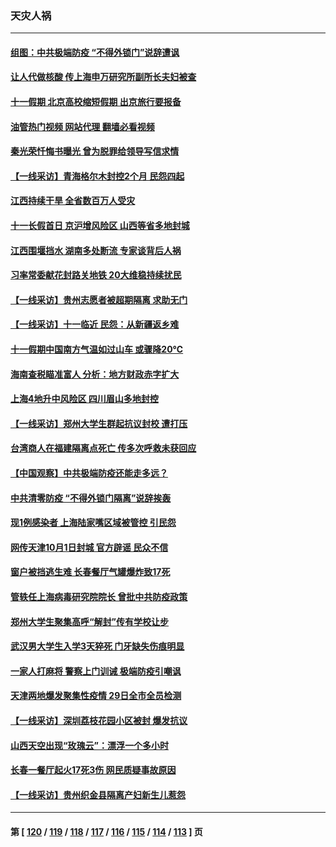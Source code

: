 ### 天灾人祸
---
#### [组图：中共极端防疫 “不得外锁门”说辞遭讽](../../pages/ncid280/n13836847.md?10020045) 
#### [让人代做核酸 传上海申万研究所副所长夫妇被查](../../pages/ncid280/n13836745.md?10020045) 
#### [十一假期 北京高校缩短假期 出京旅行要报备](../../pages/ncid280/n13836742.md?10020045) 
#### [油管热门视频 网站代理 翻墙必看视频](http://209.222.30.114:81/youtube.html?10020045)
#### [秦光荣忏悔书曝光 曾为脱罪给领导写信求情](../../pages/ncid280/n13836690.md?10020045) 
#### [【一线采访】青海格尔木封控2个月 民怨四起](../../pages/ncid280/n13836720.md?10020045) 
#### [江西持续干旱 全省数百万人受灾](../../pages/ncid280/n13836696.md?10020045) 
#### [十一长假首日 京沪增风险区 山西等省多地封城](../../pages/ncid280/n13836535.md?10020045) 
#### [江西围堰挡水 湖南多处断流 专家谈背后人祸](../../pages/ncid280/n13835528.md?10020045) 
#### [习率常委献花封路关地铁 20大维稳持续扰民](../../pages/ncid280/n13836130.md?10020045) 
#### [【一线采访】贵州志愿者被超期隔离 求助无门](../../pages/ncid280/n13836203.md?10020045) 
#### [【一线采访】十一临近 民怨：从新疆返乡难](../../pages/ncid280/n13836124.md?10020045) 
#### [十一假期中国南方气温如过山车 或骤降20℃](../../pages/ncid280/n13835824.md?10020045) 
#### [海南查税瞄准富人 分析：地方财政赤字扩大](../../pages/ncid280/n13835957.md?10020045) 
#### [上海4地升中风险区 四川眉山多地封控](../../pages/ncid280/n13835767.md?10020045) 
#### [【一线采访】郑州大学生群起抗议封校 遭打压](../../pages/ncid280/n13835520.md?10020045) 
#### [台湾商人在福建隔离点死亡 传多次呼救未获回应](../../pages/ncid280/n13835622.md?10020045) 
#### [【中国观察】中共极端防疫还能走多远？](../../pages/ncid280/n13835529.md?10020045) 
#### [中共清零防疫 “不得外锁门隔离”说辞挨轰](../../pages/ncid280/n13835291.md?10020045) 
#### [现1例感染者 上海陆家嘴区域被管控 引民怨](../../pages/ncid280/n13835313.md?10020045) 
#### [网传天津10月1日封城 官方辟谣 民众不信](../../pages/ncid280/n13835014.md?10020045) 
#### [窗户被挡逃生难 长春餐厅气罐爆炸致17死](../../pages/ncid280/n13834910.md?10020045) 
#### [管轶任上海病毒研究院院长 曾批中共防疫政策](../../pages/ncid280/n13834896.md?10020045) 
#### [郑州大学生聚集高呼“解封”传有学校让步](../../pages/ncid280/n13834753.md?10020045) 
#### [武汉男大学生入学3天猝死 门牙缺失伤痕明显](../../pages/ncid280/n13834441.md?10020045) 
#### [一家人打麻将 警察上门训诫 极端防疫引嘲讽](../../pages/ncid280/n13834455.md?10020045) 
#### [天津两地爆发聚集性疫情 29日全市全员检测](../../pages/ncid280/n13834524.md?10020045) 
#### [【一线采访】深圳荔枝花园小区被封 爆发抗议](../../pages/ncid280/n13834469.md?10020045) 
#### [山西天空出现“玫瑰云”：漂浮一个多小时](../../pages/ncid280/n13834482.md?10020045) 
#### [长春一餐厅起火17死3伤 网民质疑事故原因](../../pages/ncid280/n13834400.md?10020045) 
#### [【一线采访】贵州织金县隔离产妇新生儿惹怨](../../pages/ncid280/n13833706.md?10020045) 

---
#### 第 [ [120](./120.md?10020045) / [119](./119.md?10020045) / [118](./118.md?10020045) / [117](./117.md?10020045) / [116](./116.md?10020045) / [115](./115.md?10020045) / [114](./114.md?10020045) / [113](./113.md?10020045) ] 页
